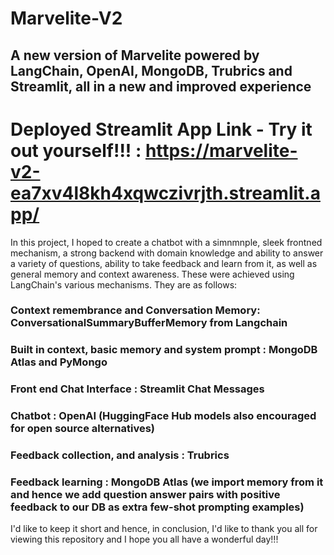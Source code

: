 # Marvelite-V2
## A new version of Marvelite powered by LangChain, OpenAI, MongoDB, Trubrics and Streamlit, all in a new and improved experience

# Deployed Streamlit App Link - Try it out yourself!!! : https://marvelite-v2-ea7xv4l8kh4xqwczivrjth.streamlit.app/

In this project, I hoped to create a chatbot with a simnmnple, sleek frontned mechanism, a strong backend with domain knowledge and ability to answer a variety of questions, ability to take feedback and learn from it, as well as general memory and context awareness.
These were achieved using LangChain's various mechanisms. They are as follows:

### Context remembrance and Conversation Memory: ConversationalSummaryBufferMemory from Langchain
### Built in context, basic memory and system prompt : MongoDB Atlas and PyMongo
### Front end Chat Interface : Streamlit Chat Messages
### Chatbot : OpenAI (HuggingFace Hub models also encouraged for open source alternatives)
### Feedback collection, and analysis : Trubrics
### Feedback learning : MongoDB Atlas (we import memory from it and hence we add question answer pairs with positive feedback to our DB as extra few-shot prompting examples)

I'd like to keep it short and hence, in conclusion, I'd like to thank you all for viewing this repository and I hope you all have a wonderful day!!!



